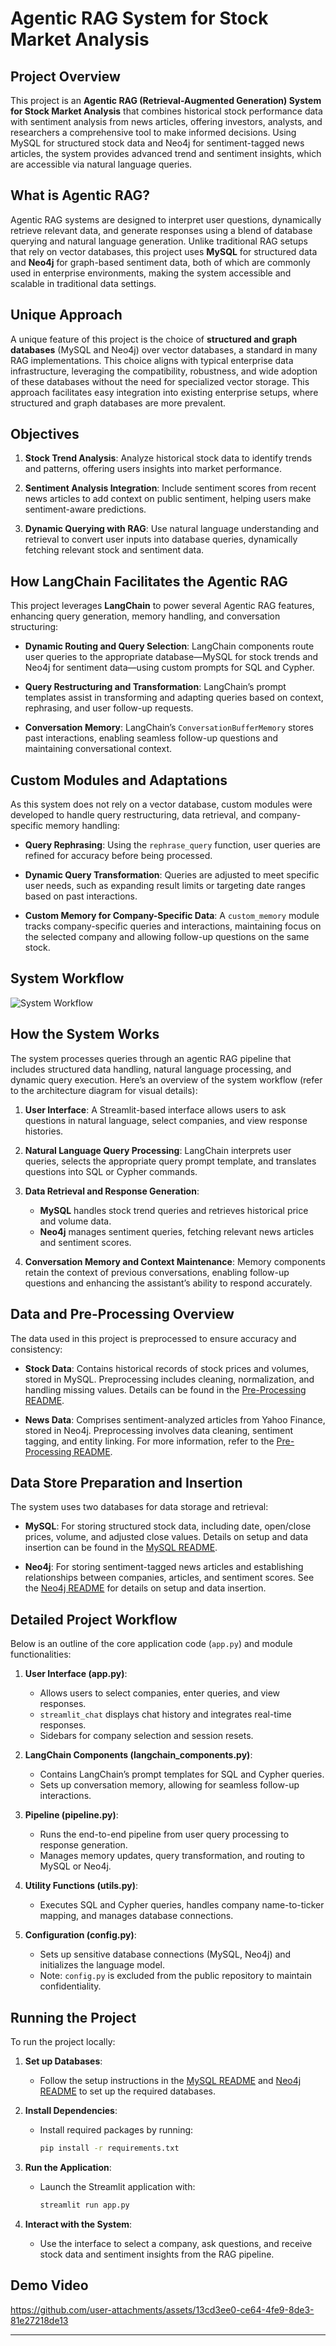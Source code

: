 # Agentic RAG System for Stock Market Analysis

## Project Overview

This project is an **Agentic RAG (Retrieval-Augmented Generation) System for Stock Market Analysis** that combines historical stock performance data with sentiment analysis from news articles, offering investors, analysts, and researchers a comprehensive tool to make informed decisions. Using MySQL for structured stock data and Neo4j for sentiment-tagged news articles, the system provides advanced trend and sentiment insights, which are accessible via natural language queries.

## What is Agentic RAG?

Agentic RAG systems are designed to interpret user questions, dynamically retrieve relevant data, and generate responses using a blend of database querying and natural language generation. Unlike traditional RAG setups that rely on vector databases, this project uses **MySQL** for structured data and **Neo4j** for graph-based sentiment data, both of which are commonly used in enterprise environments, making the system accessible and scalable in traditional data settings.

## Unique Approach

A unique feature of this project is the choice of **structured and graph databases** (MySQL and Neo4j) over vector databases, a standard in many RAG implementations. This choice aligns with typical enterprise data infrastructure, leveraging the compatibility, robustness, and wide adoption of these databases without the need for specialized vector storage. This approach facilitates easy integration into existing enterprise setups, where structured and graph databases are more prevalent.

## Objectives

1. **Stock Trend Analysis**: Analyze historical stock data to identify trends and patterns, offering users insights into market performance.
   
2. **Sentiment Analysis Integration**: Include sentiment scores from recent news articles to add context on public sentiment, helping users make sentiment-aware predictions.

3. **Dynamic Querying with RAG**: Use natural language understanding and retrieval to convert user inputs into database queries, dynamically fetching relevant stock and sentiment data.

## How LangChain Facilitates the Agentic RAG

This project leverages **LangChain** to power several Agentic RAG features, enhancing query generation, memory handling, and conversation structuring:

- **Dynamic Routing and Query Selection**: LangChain components route user queries to the appropriate database—MySQL for stock trends and Neo4j for sentiment data—using custom prompts for SQL and Cypher.
  
- **Query Restructuring and Transformation**: LangChain’s prompt templates assist in transforming and adapting queries based on context, rephrasing, and user follow-up requests.
  
- **Conversation Memory**: LangChain’s `ConversationBufferMemory` stores past interactions, enabling seamless follow-up questions and maintaining conversational context.

## Custom Modules and Adaptations

As this system does not rely on a vector database, custom modules were developed to handle query restructuring, data retrieval, and company-specific memory handling:

- **Query Rephrasing**: Using the `rephrase_query` function, user queries are refined for accuracy before being processed.
  
- **Dynamic Query Transformation**: Queries are adjusted to meet specific user needs, such as expanding result limits or targeting date ranges based on past interactions.

- **Custom Memory for Company-Specific Data**: A `custom_memory` module tracks company-specific queries and interactions, maintaining focus on the selected company and allowing follow-up questions on the same stock.

## System Workflow

![System Workflow](image/workflow_uml_flowchart.png)


## How the System Works

The system processes queries through an agentic RAG pipeline that includes structured data handling, natural language processing, and dynamic query execution. Here’s an overview of the system workflow (refer to the architecture diagram for visual details):

1. **User Interface**: A Streamlit-based interface allows users to ask questions in natural language, select companies, and view response histories.
   
2. **Natural Language Query Processing**: LangChain interprets user queries, selects the appropriate query prompt template, and translates questions into SQL or Cypher commands.

3. **Data Retrieval and Response Generation**:
   - **MySQL** handles stock trend queries and retrieves historical price and volume data.
   - **Neo4j** manages sentiment queries, fetching relevant news articles and sentiment scores.
   
4. **Conversation Memory and Context Maintenance**: Memory components retain the context of previous conversations, enabling follow-up questions and enhancing the assistant’s ability to respond accurately.

## Data and Pre-Processing Overview

The data used in this project is preprocessed to ensure accuracy and consistency:

- **Stock Data**: Contains historical records of stock prices and volumes, stored in MySQL. Preprocessing includes cleaning, normalization, and handling missing values. Details can be found in the [Pre-Processing README](https://github.com/bhanup6663/stock_agent_RAG/tree/main/pre-process).

- **News Data**: Comprises sentiment-analyzed articles from Yahoo Finance, stored in Neo4j. Preprocessing involves data cleaning, sentiment tagging, and entity linking. For more information, refer to the [Pre-Processing README](https://github.com/bhanup6663/stock_agent_RAG/tree/main/pre-process).

## Data Store Preparation and Insertion

The system uses two databases for data storage and retrieval:

- **MySQL**: For storing structured stock data, including date, open/close prices, volume, and adjusted close values. Details on setup and data insertion can be found in the [MySQL README](https://github.com/bhanup6663/stock_agent_RAG/tree/main/mysql).

- **Neo4j**: For storing sentiment-tagged news articles and establishing relationships between companies, articles, and sentiment scores. See the [Neo4j README](https://github.com/bhanup6663/stock_agent_RAG/tree/main/neo4j) for details on setup and data insertion.

## Detailed Project Workflow

Below is an outline of the core application code (`app.py`) and module functionalities:

1. **User Interface (app.py)**:
   - Allows users to select companies, enter queries, and view responses.
   - `streamlit_chat` displays chat history and integrates real-time responses.
   - Sidebars for company selection and session resets.

2. **LangChain Components (langchain_components.py)**:
   - Contains LangChain’s prompt templates for SQL and Cypher queries.
   - Sets up conversation memory, allowing for seamless follow-up interactions.

3. **Pipeline (pipeline.py)**:
   - Runs the end-to-end pipeline from user query processing to response generation.
   - Manages memory updates, query transformation, and routing to MySQL or Neo4j.

4. **Utility Functions (utils.py)**:
   - Executes SQL and Cypher queries, handles company name-to-ticker mapping, and manages database connections.

5. **Configuration (config.py)**:
   - Sets up sensitive database connections (MySQL, Neo4j) and initializes the language model.
   - Note: `config.py` is excluded from the public repository to maintain confidentiality.

## Running the Project

To run the project locally:

1. **Set up Databases**:
   - Follow the setup instructions in the [MySQL README](https://github.com/bhanup6663/stock_agent_RAG/tree/main/mysql) and [Neo4j README](https://github.com/bhanup6663/stock_agent_RAG/tree/main/neo4j) to set up the required databases.

2. **Install Dependencies**:
   - Install required packages by running:
     ```bash
     pip install -r requirements.txt
     ```

3. **Run the Application**:
   - Launch the Streamlit application with:
     ```bash
     streamlit run app.py
     ```

4. **Interact with the System**:
   - Use the interface to select a company, ask questions, and receive stock data and sentiment insights from the RAG pipeline.

 ## Demo Video

https://github.com/user-attachments/assets/13cd3ee0-ce64-4fe9-8de3-81e27218de13



---

